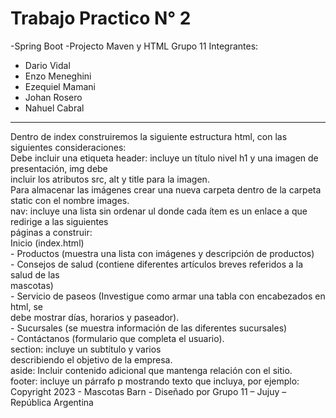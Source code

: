 # Trabajo Practico N° 2
-Spring Boot
-Projecto Maven y HTML
Grupo 11
Integrantes:
 - Dario Vidal
 - Enzo Meneghini
 - Ezequiel Mamani
 - Johan Rosero
 - Nahuel Cabral
<hr>
Dentro de index construiremos la siguiente estructura html, con las siguientes consideraciones: <br>
Debe incluir una etiqueta header: incluye un título nivel h1 y una imagen de presentación, img debe <br>
incluir los atributos src, alt y title para la imagen.<br>
Para almacenar las imágenes crear una nueva carpeta dentro de la carpeta static con el nombre images.<br>
nav: incluye una lista sin ordenar ul donde cada ítem es un enlace a que redirige a las siguientes <br>
páginas a construir:<br>
Inicio (index.html)<br>
- Productos (muestra una lista con imágenes y descripción de productos)<br>
- Consejos de salud (contiene diferentes artículos breves referidos a la salud de las<br>
  mascotas)<br>
- Servicio de paseos (Investigue como armar una tabla con encabezados en html, se<br>
  debe mostrar días, horarios y paseador).<br>
- Sucursales (se muestra información de las diferentes sucursales)<br>
- Contáctanos (formulario que completa el usuario).<br>
section: incluye un subtítulo y varios <article> describiendo el objetivo de la empresa.<br>
aside: Incluir contenido adicional que mantenga relación con el sitio.<br>
footer: incluye un párrafo p mostrando texto que incluya, por ejemplo:<br>
Copyright 2023 - Mascotas Barn - Diseñado por Grupo 11 – Jujuy – República Argentina
